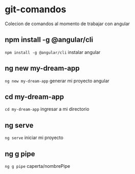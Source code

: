 # git-comandos
Colecion de comandos al momento de trabajar con angular

## npm install -g @angular/cli
`npm install -g @angular/cli`  instalar angular

## ng new my-dream-app
`ng new my-dream-app`  generar mi proyecto angular

## cd my-dream-app
`cd my-dream-app` ingresar a mi directorio

## ng serve
`ng serve` iniciar  mi proyecto

## ng g pipe
`ng g pipe` caperta/nombrePipe
